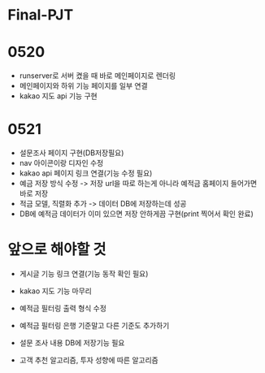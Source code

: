 # Final-PJT

# 0520
- runserver로 서버 켰을 때 바로 메인페이지로 렌더링
- 메인페이지와 하위 기능 페이지를 일부 연결
- kakao 지도 api 기능 구현

# 0521 
- 설문조사 페이지 구현(DB저장필요)
- nav 아이콘이랑 디자인 수정
- kakao api 페이지 링크 연결(기능 수정 필요)
- 예금 저장 방식 수정 -> 저장 url을 따로 하는게 아니라 예적금 홈페이지 들어가면 바로 저장
- 적금 모델, 직렬화 추가 -> 데이터 DB에 저장하는데 성공
- DB에 예적금 데이터가 이미 있으면 저장 안하게끔 구현(print 찍어서 확인 완료)


# 앞으로 해야할 것
- 게시글 기능 링크 연결(기능 동작 확인 필요)
- kakao 지도 기능 마무리

- 예적금 필터링 출력 형식 수정
- 예적금 필터링 은행 기준말고 다른 기준도 추가하기

- 설문 조사 내용 DB에 저장기능 필요
- 고객 추천 알고리즘, 투자 성향에 따른 알고리즘
